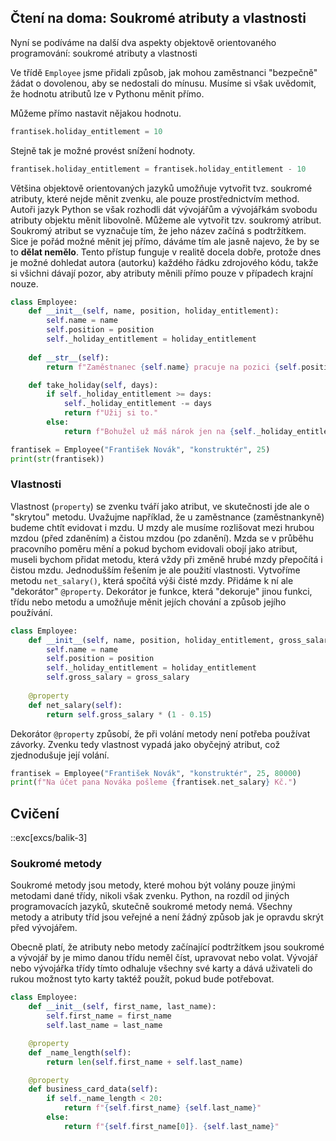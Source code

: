 ## Čtení na doma: Soukromé atributy a vlastnosti

Nyní se podíváme na další dva aspekty objektově orientovaného programování: soukromé atributy a vlastnosti

Ve třídě `Employee` jsme přidali způsob, jak mohou zaměstnanci "bezpečně" žádat o dovolenou, aby se nedostali do mínusu. Musíme si však uvědomit, že hodnotu atributů lze v Pythonu měnit přímo.

Můžeme přímo nastavit nějakou hodnotu.

```py
frantisek.holiday_entitlement = 10
```

Stejně tak je možné provést snížení hodnoty.

```py
frantisek.holiday_entitlement = frantisek.holiday_entitlement - 10
```

Většina objektově orientovaných jazyků umožňuje vytvořit tvz. soukromé atributy, které nejde měnit zvenku, ale pouze prostřednictvím method. Autoři jazyk Python se však rozhodli dát vývojářům a vývojářkám svobodu atributy objektu měnit libovolně. Můžeme ale vytvořit tzv. soukromý atribut. Soukromý atribut se vyznačuje tím, že jeho název začíná s podtržítkem. Sice je pořád možné měnit jej přímo, dáváme tím ale jasně najevo, že by se to **dělat nemělo**. Tento přístup funguje v realitě docela dobře, protože dnes je možné dohledat autora (autorku) každého řádku zdrojového kódu, takže si všichni dávají pozor, aby atributy měnili přímo pouze v případech krajní nouze.

```py
class Employee:
    def __init__(self, name, position, holiday_entitlement):
        self.name = name
        self.position = position
        self._holiday_entitlement = holiday_entitlement
    
    def __str__(self):
        return f"Zaměstnanec {self.name} pracuje na pozici {self.position}."

    def take_holiday(self, days):
        if self._holiday_entitlement >= days:
            self._holiday_entitlement -= days
            return f"Užij si to."
        else:
            return f"Bohužel už máš nárok jen na {self._holiday_entitlement} dní."

frantisek = Employee("František Novák", "konstruktér", 25)
print(str(frantisek))
```

### Vlastnosti

Vlastnost (`property`) se zvenku tváří jako atribut, ve skutečnosti jde ale o "skrytou" metodu. Uvažujme například, že u zaměstnance (zaměstnankyně) budeme chtít evidovat i mzdu. U mzdy ale musíme rozlišovat mezi hrubou mzdou (před zdaněním) a čistou mzdou (po zdanění). Mzda se v průběhu pracovního poměru mění a pokud bychom evidovali obojí jako atribut, museli bychom přidat metodu, která vždy při změně hrubé mzdy přepočítá i čistou mzdu. Jednodušším řešením je ale použití vlastnosti. Vytvoříme metodu `net_salary()`, která spočítá výši čisté mzdy. Přidáme k ní ale "dekorátor" `@property`. Dekorátor je funkce, která "dekoruje" jinou funkci, třídu nebo metodu a umožňuje měnit jejích chování a způsob jejího používání.

```py
class Employee:
    def __init__(self, name, position, holiday_entitlement, gross_salary):
        self.name = name
        self.position = position
        self._holiday_entitlement = holiday_entitlement
        self.gross_salary = gross_salary
    
    @property
    def net_salary(self):
        return self.gross_salary * (1 - 0.15)
```

Dekorátor `@property` způsobí, že při volání metody není potřeba používat závorky. Zvenku tedy vlastnost vypadá jako obyčejný atribut, což zjednodušuje její volání.

```py
frantisek = Employee("František Novák", "konstruktér", 25, 80000)
print(f"Na účet pana Nováka pošleme {frantisek.net_salary} Kč.")
```

## Cvičení

::exc[excs/balik-3]

### Soukromé metody

Soukromé metody jsou metody, které mohou být volány pouze jinými metodami dané třídy, nikoli však zvenku. Python, na rozdíl od jiných programovacích jazyků, skutečně soukromé metody nemá. Všechny metody a atributy tříd jsou veřejné a není žádný způsob jak je opravdu skrýt před vývojářem.

Obecně platí, že atributy nebo metody začínající podtržítkem jsou soukromé a vývojář by je mimo danou třídu neměl číst, upravovat nebo volat.  Vývojář nebo vývojářka třídy tímto odhaluje všechny své karty a dává uživateli do rukou možnost tyto karty taktéž použít, pokud bude potřebovat.

```python
class Employee:
    def __init__(self, first_name, last_name):
        self.first_name = first_name
        self.last_name = last_name

    @property
    def _name_length(self):
        return len(self.first_name + self.last_name)

    @property
    def business_card_data(self):
        if self._name_length < 20:
            return f"{self.first_name} {self.last_name}"
        else:
            return f"{self.first_name[0]}. {self.last_name}"
```

